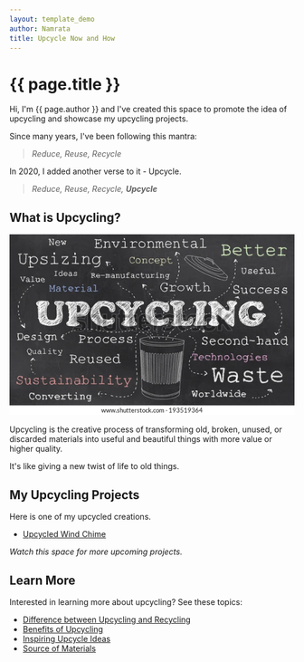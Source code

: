 ```yaml
---
layout: template_demo
author: Namrata
title: Upcycle Now and How
---
```



# {{ page.title }}

Hi, I'm {{ page.author }} and I've created this space to promote the idea of upcycling and showcase my upcycling projects.

Since many years, I've been following this mantra: 

> _Reduce, Reuse, Recycle_

In 2020, I added another verse to it - Upcycle.

> _Reduce, Reuse, Recycle, **Upcycle**_

## What is Upcycling?

![Upcycling](./assets/upcycling.jpg)

Upcycling is the creative process of transforming old, broken, unused, or discarded materials into useful and beautiful things with more value or higher quality.

It's like giving a new twist of life to old things.

## My Upcycling Projects

Here is one of my upcycled creations.

 - [Upcycled Wind Chime](./topics/my-wind-chime)

_Watch this space for more upcoming projects._


## Learn More

Interested in learning more about upcycling? See these topics:

 - [Difference between Upcycling and Recycling](./topics/recycle-upcycle)
 - [Benefits of Upcycling](./topics/benefits)
 - [Inspiring Upcycle Ideas](./topics/inspirations)
 - [Source of Materials](./topics/sources)
 
